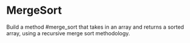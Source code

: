 # MergeSort
Build a method #merge_sort that takes in an array and returns a sorted array, using a recursive merge sort methodology.
